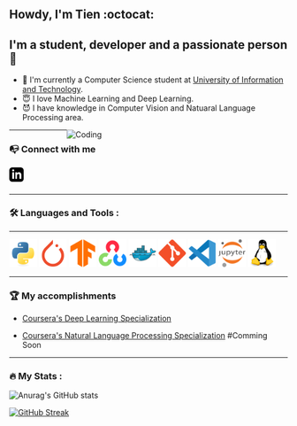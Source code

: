 ## **Howdy, I'm Tien** :octocat:

## I'm a student, developer and a passionate person :volcano:

- :raising_hand: I'm currently a Computer Science student at [University of Information and Technology](https://www.uit.edu.vn/).
- :innocent: I love Machine Learning and Deep Learning.
- :smiling_imp: I have knowledge in Computer Vision and Natuaral Language Processing area.


<img align="right" alt="Coding" width="400" src="https://media.giphy.com/media/bAQH7WXKqtIBrPs7sR/giphy.gif">

<hr>

### :mailbox_with_no_mail: Connect with me

<a href="https://www.linkedin.com/in/ti%E1%BA%BFn-%C4%91%E1%BA%B7ng-a2b364249/" target="_blank">
<img align='left' width="26px" alt="Contact by linkein" src="image/linkein.svg"></a>
<br><br><hr>

### :hammer_and_wrench: Languages and Tools :
<hr>
<div>
    <img src="https://github.com/devicons/devicon/blob/master/icons/python/python-original.svg" title="Python" alt="Python" width=50 height=50/>
    <img src="https://github.com/devicons/devicon/blob/master/icons/pytorch/pytorch-original.svg" title="Pytorch" alt="Pytorch" width=50 height=50/>
    <img src="https://github.com/devicons/devicon/blob/master/icons/tensorflow/tensorflow-original.svg" title="Tensorflow" alt="Tensorflow" width=50 height=50/>
    <img src="https://github.com/devicons/devicon/blob/master/icons/opencv/opencv-original.svg" title="OpenCV" alt="OpenCV" width=50 height=50/>
    <img src="https://github.com/devicons/devicon/blob/master/icons/docker/docker-original.svg" title="Docker" alt="Docker" width=50 height=50/>
    <img src="https://github.com/devicons/devicon/blob/master/icons/git/git-original.svg" title="Git" alt="Git" width=50 height=50/>
    <img src="https://github.com/devicons/devicon/blob/master/icons/vscode/vscode-original.svg" title="VSCode" alt="VSCode" width=50 height=50/>
    <img src="https://github.com/devicons/devicon/blob/master/icons/jupyter/jupyter-original-wordmark.svg" title="Jupyter" alt="Jupyter" width=50 height=50/>
    <img src="https://github.com/devicons/devicon/blob/master/icons/linux/linux-original.svg" title="Linux" alt="Linux" width=50 height=50/>
</div>
<hr>

### :trophy: My accomplishments

- [Coursera's Deep Learning Specialization](https://coursera.org/share/b084d997325fbb29468b445789f82adf)

- [Coursera's Natural Language Processing Specialization]() #Comming Soon

<hr>

### :fire: My Stats :


![Anurag's GitHub stats](https://github-readme-stats.vercel.app/api?username=tien02&theme=gruvbox&show_icons=true)

[![GitHub Streak](http://github-readme-streak-stats.herokuapp.com?user=tien02&theme=dracula&hide_border=true)](https://git.io/streak-stats)

<!---
tien02/tien02 is a ✨ special ✨ repository because its `README.md` (this file) appears on your GitHub profile.
You can click the Preview link to take a look at your changes.
--->
